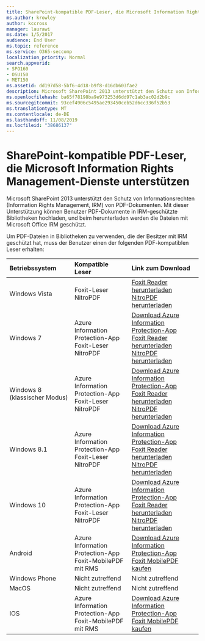 ```yaml
---
title: SharePoint-kompatible PDF-Leser, die Microsoft Information Rights Management-Dienste unterstützen
ms.author: krowley
author: kccross
manager: laurawi
ms.date: 1/5/2017
audience: End User
ms.topic: reference
ms.service: O365-seccomp
localization_priority: Normal
search.appverid:
- SPO160
- OSU150
- MET150
ms.assetid: dd197d58-5bf6-4d18-b9f8-d16db603fae2
description: Microsoft SharePoint 2013 unterstützt den Schutz von Informationsrechten (Information Rights Management, IRM) von PDF-Dokumenten. Mit dieser Unterstützung können Benutzer PDF-Dokumente in IRM-geschützte Bibliotheken hochladen, und beim herunterladen werden die Dateien mit Microsoft Office IRM geschützt.
ms.openlocfilehash: ba65f78198ba9e973253d6dd97c1ab3ac02d2b9c
ms.sourcegitcommit: 93cef4906c5495ae293450ceb52d6cc336f52b53
ms.translationtype: MT
ms.contentlocale: de-DE
ms.lasthandoff: 11/08/2019
ms.locfileid: "38686137"
---
```

# <a name="sharepoint-compatible-pdf-readers-that-support-microsoft-information-rights-management-services"></a>SharePoint-kompatible PDF-Leser, die Microsoft Information Rights Management-Dienste unterstützen

Microsoft SharePoint 2013 unterstützt den Schutz von Informationsrechten (Information Rights Management, IRM) von PDF-Dokumenten. Mit dieser Unterstützung können Benutzer PDF-Dokumente in IRM-geschützte Bibliotheken hochladen, und beim herunterladen werden die Dateien mit Microsoft Office IRM geschützt.
  
Um PDF-Dateien in Bibliotheken zu verwenden, die der Besitzer mit IRM geschützt hat, muss der Benutzer einen der folgenden PDF-kompatiblen Leser erhalten:
  
|**Betriebssystem**|**Kompatible Leser**|**Link zum Download**|
|:-----|:-----|:-----|
|Windows Vista  <br/> |Foxit-Leser  <br/> NitroPDF  <br/> |[Foxit Reader herunterladen](https://go.microsoft.com/fwlink/?linkid=253210) <br/> [NitroPDF herunterladen](https://www.gonitro.com/pdf-reader) <br/> |
|Windows 7  <br/> |Azure Information Protection-App  <br/> Foxit-Leser  <br/> NitroPDF  <br/> |[Download Azure Information Protection-App](https://go.microsoft.com/fwlink/?linkid=837797) <br/> [Foxit Reader herunterladen](https://go.microsoft.com/fwlink/?linkid=253210) <br/> [NitroPDF herunterladen](https://www.gonitro.com/pdf-reader) <br/> |
|Windows 8 (klassischer Modus)  <br/> |Azure Information Protection-App  <br/> Foxit-Leser  <br/> NitroPDF  <br/> |[Download Azure Information Protection-App](https://go.microsoft.com/fwlink/?linkid=837797) <br/> [Foxit Reader herunterladen](https://go.microsoft.com/fwlink/?linkid=253210) <br/> [NitroPDF herunterladen](https://www.gonitro.com/pdf-reader) <br/> |
|Windows 8.1  <br/> |Azure Information Protection-App  <br/> Foxit-Leser  <br/> NitroPDF  <br/> |[Download Azure Information Protection-App](https://go.microsoft.com/fwlink/?linkid=837797) <br/> [Foxit Reader herunterladen](https://go.microsoft.com/fwlink/?linkid=253210) <br/> [NitroPDF herunterladen](https://www.gonitro.com/pdf-reader) <br/> |
|Windows 10  <br/> |Azure Information Protection-App  <br/> Foxit-Leser  <br/> NitroPDF  <br/> |[Download Azure Information Protection-App](https://go.microsoft.com/fwlink/?linkid=837797) <br/> [Foxit Reader herunterladen](https://go.microsoft.com/fwlink/?linkid=253210) <br/> [NitroPDF herunterladen](https://www.gonitro.com/pdf-reader) <br/> |
|Android  <br/> |Azure Information Protection-App  <br/> Foxit-MobilePDF mit RMS  <br/> |[Download Azure Information Protection-App](https://go.microsoft.com/fwlink/?linkid=836827) <br/> [Foxit MobilePDF kaufen](https://play.google.com/store/apps/details?id=com.foxit.mobile.pdf.lite) <br/> |
|Windows Phone  <br/> |Nicht zutreffend  <br/> |Nicht zutreffend  <br/> |
|MacOS  <br/> |Nicht zutreffend  <br/> |Nicht zutreffend  <br/> |
|IOS  <br/> |Azure Information Protection-App  <br/> Foxit-MobilePDF mit RMS  <br/> |[Download Azure Information Protection-App](https://go.microsoft.com/fwlink/?linkid=836828) <br/> [Foxit MobilePDF kaufen](https://play.google.com/store/apps/details?id=com.foxit.mobile.pdf.lite) <br/> |
   

